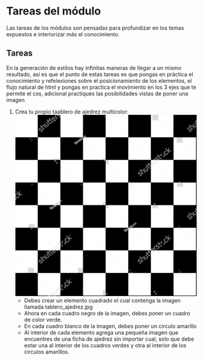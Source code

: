 # Tareas del módulo

Las tareas de los módulos son pensadas para profundizar en los temas expuestos e interiorizar más el conocimiento.

## Tareas

En la generación de estilos hay infinitas maneras de llegar a un mismo resultado, así es que el punto de estas tareas es que pongas en práctica el conocimiento y refelexiones sobre el posicionamiento de los elementos, el flujo natural de html y pongas en practica el movimiento en los 3 ejes que te permite el css, adicional practiques las posibilidades vistas de poner una imagen

1. Crea tu propio taablero de ajedrez multicolor:
   ![tarea1](./tablero_ajedrez.jpg)
   - Debes crear un elemento cuadrado el cual contenga la imagen llamada tablero_ajedrez.jpg
   - Ahora en cada cuadro negro de la imagen, debes poner un cuadro de color verde.
   - En cada cuadro blanco de la imagen, debes poner un circulo amarillo
   - Al interior de cada elemento agrega una pequeña imagen que encuentres de una ficha de ajedrez sin importar cual, solo que debe estar una al interior de los cuadros verdes y otra al interior de los circulos amarillos.


